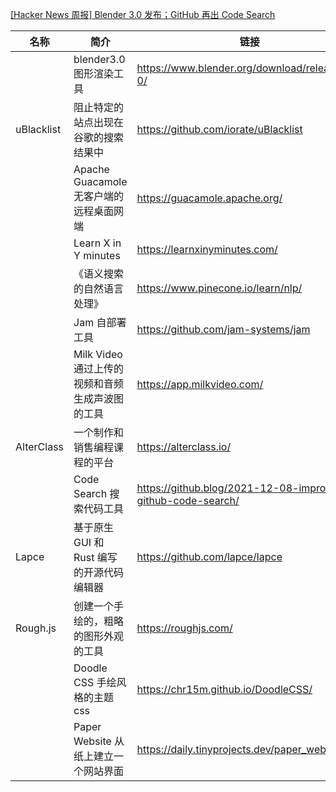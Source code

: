 [[Hacker News 周报] Blender 3.0 发布；GitHub 再出 Code Search](https://www.bilibili.com/video/BV1NL411L7U1)
            <table>            <theader>
                <th>名称</th>
                <th>简介</th>
                <th>链接</th>
            </theader>            <tbody>                <tr>
                    <td></td>
                    <td>blender3.0 图形渲染工具</td>
                    <td>https://www.blender.org/download/releases/3-0/</td>
                </tr>                <tr>
                    <td>uBlacklist</td>
                    <td>阻止特定的站点出现在谷歌的搜索结果中</td>
                    <td>https://github.com/iorate/uBlacklist</td>
                </tr>                <tr>
                    <td></td>
                    <td>Apache Guacamole 无客户端的远程桌面网端</td>
                    <td>https://guacamole.apache.org/</td>
                </tr>                <tr>
                    <td></td>
                    <td>Learn X in Y minutes</td>
                    <td>https://learnxinyminutes.com/</td>
                </tr>                <tr>
                    <td></td>
                    <td>《语义搜索的自然语言处理》</td>
                    <td>https://www.pinecone.io/learn/nlp/</td>
                </tr>                <tr>
                    <td></td>
                    <td>Jam 自部署工具</td>
                    <td>https://github.com/jam-systems/jam</td>
                </tr>                <tr>
                    <td></td>
                    <td>Milk Video 通过上传的视频和音频生成声波图的工具</td>
                    <td>https://app.milkvideo.com/</td>
                </tr>                <tr>
                    <td>AlterClass</td>
                    <td>一个制作和销售编程课程的平台</td>
                    <td>https://alterclass.io/</td>
                </tr>                <tr>
                    <td></td>
                    <td>Code Search 搜索代码工具</td>
                    <td>https://github.blog/2021-12-08-improving-github-code-search/</td>
                </tr>                <tr>
                    <td>Lapce</td>
                    <td>基于原生 GUI 和 Rust 编写的开源代码编辑器</td>
                    <td>https://github.com/lapce/lapce</td>
                </tr>                <tr>
                    <td>Rough.js</td>
                    <td>创建一个手绘的，粗略的图形外观的工具</td>
                    <td>https://roughjs.com/</td>
                </tr>                <tr>
                    <td></td>
                    <td>Doodle CSS 手绘风格的主题 css</td>
                    <td>https://chr15m.github.io/DoodleCSS/</td>
                </tr>                <tr>
                    <td></td>
                    <td>Paper Website 从纸上建立一个网站界面</td>
                    <td>https://daily.tinyprojects.dev/paper_website</td>
                </tr>            </tbody>            </table>